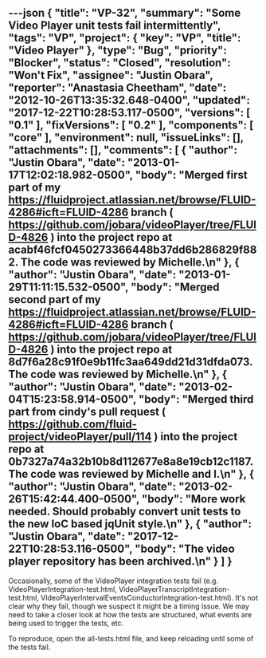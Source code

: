 ---json
{
  "title": "VP-32",
  "summary": "Some Video Player unit tests fail intermittently",
  "tags": "VP",
  "project": {
    "key": "VP",
    "title": "Video Player"
  },
  "type": "Bug",
  "priority": "Blocker",
  "status": "Closed",
  "resolution": "Won't Fix",
  "assignee": "Justin Obara",
  "reporter": "Anastasia Cheetham",
  "date": "2012-10-26T13:35:32.648-0400",
  "updated": "2017-12-22T10:28:53.117-0500",
  "versions": [
    "0.1"
  ],
  "fixVersions": [
    "0.2"
  ],
  "components": [
    "core"
  ],
  "environment": null,
  "issueLinks": [],
  "attachments": [],
  "comments": [
    {
      "author": "Justin Obara",
      "date": "2013-01-17T12:02:18.982-0500",
      "body": "Merged first part of my <https://fluidproject.atlassian.net/browse/FLUID-4286#icft=FLUID-4286> branch ( <https://github.com/jobara/videoPlayer/tree/FLUID-4826> ) into the project repo at acabf46fcf0450273366448b37dd6b286829f882. The code was reviewed by Michelle.\n"
    },
    {
      "author": "Justin Obara",
      "date": "2013-01-29T11:11:15.532-0500",
      "body": "Merged second part of my <https://fluidproject.atlassian.net/browse/FLUID-4286#icft=FLUID-4286> branch ( <https://github.com/jobara/videoPlayer/tree/FLUID-4826> ) into the project repo at 8d7f6a28c91f0e9b11fc3aa649dd21d31dfda073. The code was reviewed by Michelle.\n"
    },
    {
      "author": "Justin Obara",
      "date": "2013-02-04T15:23:58.914-0500",
      "body": "Merged third part from cindy's pull request ( <https://github.com/fluid-project/videoPlayer/pull/114> ) into the project repo at 0b7327a74a32b10b8d112677e8a8e19cb12c1187. The code was reviewed by Michelle and I.\n"
    },
    {
      "author": "Justin Obara",
      "date": "2013-02-26T15:42:44.400-0500",
      "body": "More work needed. Should probably convert unit tests to the new IoC based jqUnit style.\n"
    },
    {
      "author": "Justin Obara",
      "date": "2017-12-22T10:28:53.116-0500",
      "body": "The video player repository has been archived.\n"
    }
  ]
}
---
Occasionally, some of the VideoPlayer integration tests fail (e.g. VideoPlayerIntegration-test.html, VideoPlayerTranscriptIntegration-test.html, VIdeoPlayerIntervalEventsConductorIntegration-test.html). It's not clear why they fail, though we suspect it might be a timing issue. We may need to take a closer look at how the tests are structured, what events are being used to trigger the tests, etc.

To reproduce, open the all-tests.html file, and keep reloading until some of the tests fail.

        